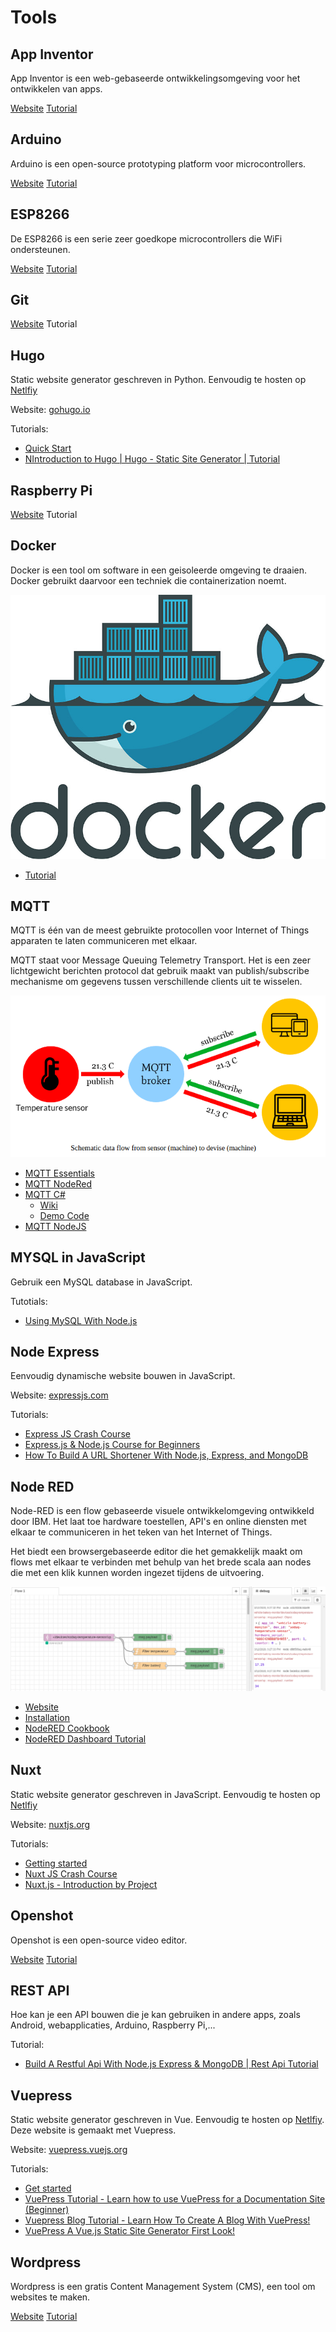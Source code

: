 <!-- markdownlint-disable MD013 -->
# Tools

## App Inventor

App Inventor is een web-gebaseerde ontwikkelingsomgeving voor het ontwikkelen van apps.

[Website](http://appinventor.mit.edu/)
[Tutorial](https://www.youtube.com/watch?v=Vdo8UdkgDD8)

## Arduino

Arduino is een open-source prototyping platform voor microcontrollers.

[Website](https://www.arduino.cc/)
[Tutorial](https://www.youtube.com/watch?v=fJWR7dBuc18)

## ESP8266

De ESP8266 is een serie zeer goedkope microcontrollers die WiFi ondersteunen.

[Website](http://esp8266.net/)
[Tutorial](https://www.youtube.com/watch?v=Ao5XcORsYxA)

## Git

[Website](https://git-scm.com/)
Tutorial

## Hugo

Static website generator geschreven in Python. Eenvoudig te hosten op
[Netlfiy](https://netlify.com)

Website: [gohugo.io](https://gohugo.io/)

Tutorials:

* [Quick Start](https://gohugo.io/getting-started/quick-start/)
* [NIntroduction to Hugo | Hugo - Static Site Generator | Tutorial](https://www.youtube.com/watch?v=qtIqKaDlqXo&list=PLLAZ4kZ9dFpOnyRlyS-liKL5ReHDcj4G3)

## Raspberry Pi

[Website](https://www.raspberrypi.org/)
Tutorial

## Docker

Docker is een tool om software in een geisoleerde omgeving te draaien. Docker gebruikt daarvoor een techniek die containerization noemt.

![Docker](./img/docker.jpg)

* [Tutorial](http://vives.gitbook.io/docker)

## MQTT

MQTT is één van de meest gebruikte protocollen voor Internet of Things apparaten te laten communiceren met elkaar.

MQTT staat voor Message Queuing Telemetry Transport. Het is een zeer lichtgewicht berichten protocol dat gebruik maakt van publish/subscribe mechanisme om gegevens tussen verschillende clients uit te wisselen.

![MQTT](./img/mqtt.png)

* [MQTT Essentials](https://www.hivemq.com/mqtt-essentials/)
* [MQTT NodeRed](https://www.youtube.com/watch?v=amA5OaXXCJo)
* [MQTT C#](https://github.com/chkr1011/MQTTnet)
  * [Wiki](https://github.com/chkr1011/MQTTnet/wiki)
  * [Demo Code](git@github.com:BioBoost/DotNetMQTTDemo.git)
* [MQTT NodeJS](https://blog.risingstack.com/getting-started-with-nodejs-and-mqtt/)

## MYSQL in JavaScript

Gebruik een MySQL database in JavaScript.

Tutotials:

* [Using MySQL With Node.js](https://www.youtube.com/watch?v=EN6Dx22cPRI)

## Node Express

Eenvoudig dynamische website bouwen in JavaScript.

Website: [expressjs.com](https://expressjs.com/)

Tutorials:

* [Express JS Crash Course](https://www.youtube.com/watch?v=L72fhGm1tfE)
* [Express.js & Node.js Course for Beginners](https://www.youtube.com/watch?v=G8uL0lFFoN0)
* [How To Build A URL Shortener With Node.js, Express, and MongoDB](https://www.youtube.com/watch?v=SLpUKAGnm-g)

## Node RED

Node-RED is een flow gebaseerde visuele ontwikkelomgeving ontwikkeld door IBM. Het laat toe hardware toestellen, API's en online diensten met elkaar te communiceren in het teken van het Internet of Things.

Het biedt een browsergebaseerde editor die het gemakkelijk maakt om flows met elkaar te verbinden met behulp van het brede scala aan nodes die met een klik kunnen worden ingezet tijdens de uitvoering.

![NodeRED Flow](./img/flow-nodered.png)

* [Website](https://nodered.org/)
* [Installation](https://nodered.org/docs/getting-started/local)
* [NodeRED Cookbook](https://cookbook.nodered.org/)
* [NodeRED Dashboard Tutorial](https://youtu.be/X8ustpkAJ-U?t=105)

## Nuxt

Static website generator geschreven in JavaScript. Eenvoudig te hosten op
[Netlfiy](https://netlify.com)

Website: [nuxtjs.org](https://nuxtjs.org/)

Tutorials:

* [Getting started](https://nuxtjs.org/guide/installation)
* [Nuxt JS Crash Course](https://www.youtube.com/watch?v=ltzlhAxJr74)
* [Nuxt.js - Introduction by Project](https://www.youtube.com/watch?v=nteDXuqBfn0)

## Openshot

Openshot is een open-source video editor.

[Website](https://www.openshot.org/)
[Tutorial](https://www.youtube.com/watch?v=l_r12b99TIg)

## REST API

Hoe kan je een API bouwen die je kan gebruiken in andere apps, zoals Android, webapplicaties,
Arduino, Raspberry Pi,...

Tutorial:

* [Build A Restful Api With Node.js Express & MongoDB | Rest Api Tutorial](https://www.youtube.com/watch?v=vjf774RKrLc)

## Vuepress

Static website generator geschreven in Vue. Eenvoudig te hosten op
[Netlfiy](https://netlify.com). Deze website is gemaakt met Vuepress.

Website: [vuepress.vuejs.org](https://vuepress.vuejs.org/)

Tutorials:

* [Get started](https://vuepress.vuejs.org/guide/)
* [VuePress Tutorial - Learn how to use VuePress for a Documentation Site (Beginner)](https://www.youtube.com/watch?v=5Kqyhu_eIcw&t)
* [Vuepress Blog Tutorial - Learn How To Create A Blog With VuePress!](https://www.youtube.com/watch?v=UrWeoEMt7z8)
* [VuePress A Vue.js Static Site Generator First Look!](https://www.youtube.com/watch?v=XoReHBlSXqI)

## Wordpress

Wordpress is een gratis Content Management System (CMS), een tool om websites te maken.

[Website](https://wordpress.com/)
[Tutorial](https://www.youtube.com/watch?v=8OBfr46Y0cQ)
